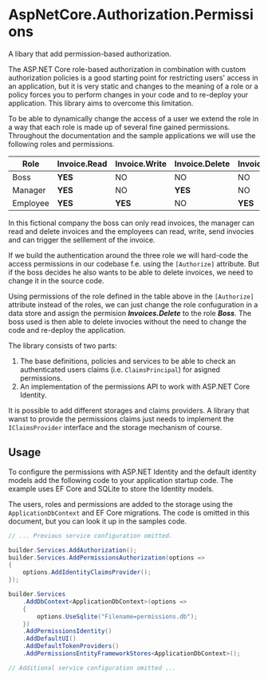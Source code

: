 # AspNetCore.Authorization.Permissions

A libary that add permission-based authorization.

The ASP.NET Core role-based authorization in combination with custom authorization policies
is a good starting point for restricting users' access in an application, but it is very 
static and changes to the meaning of a role or a policy forces you to perform changes in 
your code and to re-deploy your application. This library aims to overcome this limitation.

To be able to dynamically change the access of a user we extend the role in a way that each
role is made up of several fine gained permissions. Throughout the documentation and the 
sample applications we will use the following roles and permissions.

| Role          | Invoice.Read | Invoice.Write | Invoice.Delete | Invoice.Send | Invoice.Payment |
|---------------|--------------|---------------|----------------|--------------|-----------------|
| Boss          | **YES**      | NO            | NO             | NO           | NO              |
| Manager       | **YES**      | NO            | **YES**        | NO           | NO              |
| Employee      | **YES**      | **YES**       | NO             | **YES**      | **YES**         |

In this fictional company the boss can only read invoices, the manager can read and delete invoices and
the employees can read, write, send invocies and can trigger the selllement of the invoice.

If we build the authentication around the three role we will hard-code the access permissions in our
codebase f.e. using the ```[Authorize]``` attribute. But if the boss decides he also wants
to be able to delete invoices, we need to change it in the source code.

Using permissions of the role defined in the table above in the ```[Authorize]``` attribute instead
of the roles, we can just change the role confuguration in a data store and assign the permision
**_Invoices.Delete_** to the role **_Boss_**. The boss used is then able to delete invocies without
the need to change the code and re-deploy the application.

The library consists of two parts: 

1. The base definitions, policies and services to be able to check an authenticated users claims 
   (i.e. ```ClaimsPrincipal```) for asigned permissions.
2. An implementation of the permissions API to work with ASP.NET Core Identity.

It is possible to add different storages and claims providers. A library that wanst to provide
the permissions claims just needs to implement the ```IClaimsProvider``` interface and the storage
mechanism of course.

## Usage

To configure the permissions with ASP.NET Identity and the default identity models add the following
code to your application startup code. The example uses EF Core and SQLite to store the Identity models.

The users, roles and permissions are added to the storage using the ```ApplicationDbContext``` and EF 
Core migrations. The code is omitted in this document, but you can look it up in the samples code.

```C#
// ... Previous service configuration omitted.

builder.Services.AddAuthorization();
builder.Services.AddPermissionsAuthorization(options =>
{
	options.AddIdentityClaimsProvider();
});

builder.Services
	.AddDbContext<ApplicationDbContext>(options =>
	{
		options.UseSqlite("Filename=permissions.db");
	})
	.AddPermissionsIdentity()
	.AddDefaultUI()
	.AddDefaultTokenProviders()
	.AddPermissionsEntityFrameworkStores<ApplicationDbContext>();

// Additional service configuration omitted ...
```


